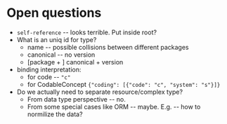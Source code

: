 # Open questions

- `self-reference` -- looks terrible. Put inside root?
- What is an uniq id for type?
    - name -- possible collisions between different packages
    - canonical -- no version
    - [package + ] canonical + version
- binding interpretation:
    - for code -- `"c"`
    - for CodableConcept `{"coding": [{"code": "c", "system": "s"}]}`
- Do we actually need to separate resource/complex type?
    - From data type perspective -- no.
    - From some special cases like ORM -- maybe. E.g. -- how to normilize the data?
